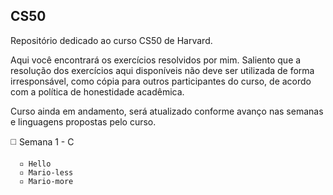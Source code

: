 ## CS50


Repositório dedicado ao curso CS50 de Harvard. 

Aqui você encontrará os exercícios resolvidos por mim. Saliento que a resolução dos exercícios aqui disponíveis não deve ser utilizada de forma irresponsável, como cópia para outros participantes do curso, de acordo com a política de honestidade acadêmica.

Curso ainda em andamento, será atualizado conforme avanço nas semanas e linguagens propostas pelo curso.

      
◻️ Semana 1 - C

      ▫️ Hello
      ▫️ Mario-less
      ▫️ Mario-more
